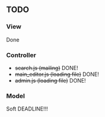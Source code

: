 ## TODO
### View
Done
### Controller
- ~~search.js (mailing)~~ DONE!
- ~~main_editor.js (loading file)~~ DONE!
- ~~admin.js (loading file)~~ DONE!
### Model
Soft DEADLINE!!!
